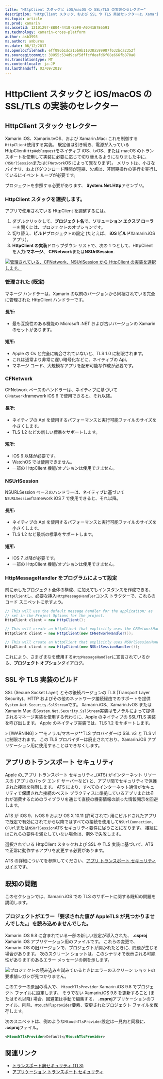 ```yaml
---
title: "HttpClient スタックと iOS/macOS の SSL/TLS の実装のセレクター"
description: "HttpClient スタック、および SSL や TLS 実装セレクターは、Xamarin iOS、tvOS、または macOS アプリで使用する HttpClient および SSL や TLS の実装を決定します。"
ms.topic: article
ms.prod: xamarin
ms.assetid: 12101297-BB04-4410-85F0-A0D41B7E6591
ms.technology: xamarin-cross-platform
author: asb3993
ms.author: amburns
ms.date: 06/12/2017
ms.openlocfilehash: eff096b1dca15b9b11038a599987f632bca2352f
ms.sourcegitcommit: 30055c534d9caf5dffcfdeafd6f08e666fb870a8
ms.translationtype: MT
ms.contentlocale: ja-JP
ms.lasthandoff: 03/09/2018
---
```

# <a name="httpclient-stack-and-ssltls-implementation-selector-for-iosmacos"></a>HttpClient スタックと iOS/macOS の SSL/TLS の実装のセレクター

## <a name="httpclient-stack-selector"></a>HttpClient スタック セレクター

Xamarin.iOS、Xamarin.tvOS、および Xamarin.Mac: これを制御する`HttpClient`使用する実装。 既定値は引き続き、電源が入っている HttpClient`HttpWebRequest`をネイティブ iOS、tvOS、または macOS のトランスポートを使用して実装に必要に応じて切り替えるようになりました中に、(`NSUrlSession`または`CFNetwork`OS によって異なります)。 メリットは、小さなバイナリ、およびダウンロード時間が短縮、欠点は、非同期操作の実行を実行しているにイベント ループが必要です。

プロジェクトを参照する必要があります、 **System.Net.Http**アセンブリ。

<a name="Selecting-a-HttpClient-Stack" />

### <a name="selecting-a-httpclient-stack"></a>HttpClient スタックを選択します。

アプリで使用されている HttpClient を調整するには。

1. ダブルクリックして、**プロジェクト名**で、**ソリューション エクスプ ローラー**を開くには、プロジェクトのオプションです。
2. 切り替え、**ビルド**プロジェクトの設定 (たとえば、 **iOS ビルド**Xamarin.iOS アプリ)。
3. **HttpClient の実装**ドロップダウン リストで、次の 1 つとして、HttpClient を入力:**マネージ**、 **CFNetwork**または**NSUrlSession**.

[![管理されている、CFNetwork、NSUrlSession から HttpClient の実装を選択します。](http-stack-images/http-xs-sml.png)](http-stack-images/http-xs.png#lightbox)

<a name="Managed" />

### <a name="managed-default"></a>管理された (既定)

マネージ ハンドラーは、Xamarin の以前のバージョンから同梱されている完全に管理された HttpClient ハンドラーです。

#### <a name="pros"></a>長所:

 - 最も互換性のある機能の Microsoft .NET および古いバージョンの Xamarin のセットがあります。

#### <a name="cons"></a>短所:

 - Apple の Os と完全に統合されていないと、TLS 1.0 に制限されます。
 - これは通常より非常に遅い暗号化などに、ネイティブの Api。
 - マネージ コード、大規模なアプリを配布可能な作成が必要です。

<a name="CFNetwork" />

### <a name="cfnetwork"></a>CFNetwork

CFNetwork ベースのハンドラーは、ネイティブに基づいて`CFNetwork`framework iOS 6 で使用できると、それ以降。

#### <a name="pros"></a>長所:

 - ネイティブの Api を使用するパフォーマンスと実行可能ファイルのサイズを小さくします。
 - TLS 1.2 などの新しい標準をサポートします。

#### <a name="cons"></a>短所:

 - IOS 6 以降が必要です。
 - WatchOS では使用できません。
 - 一部の HttpClient 機能/オプションは使用できません。

<a name="NSUrlSession" />

### <a name="nsurlsession"></a>NSUrlSession

NSURLSession ベースのハンドラーは、ネイティブに基づいて`NSURLSession`framework iOS 7 で使用できると、それ以降。

#### <a name="pros"></a>長所:

 - ネイティブの Api を使用するパフォーマンスと実行可能ファイルのサイズを小さくします。
 - TLS 1.2 など最新の標準をサポートします。

#### <a name="cons"></a>短所:

 - IOS 7 以降が必要です。
 - 一部の HttpClient 機能/オプションは使用できません。

### <a name="programmatically-setting-the-httpmessagehandler"></a>HttpMessageHandler をプログラムによって設定

前に示したプロジェクト全体の構成、に加えてもインスタンスを作成できる、`HttpClient`し、必要な挿入`HttpMessageHandler`コンス トラクターで、これらのコード スニペットに示すよう。

```csharp
// This will use the default message handler for the application; as
// set in the Project Options for the project.
HttpClient client = new HttpClient();

// This will create an HttpClient that explicitly uses the CFNetworkHandler
HttpClient client = new HttpClient(new CFNetworkHandler());

// This will create an HttpClient that explicitly uses NSUrlSessionHandler
HttpClient client = new HttpClient(new NSUrlSessionHandler());
```

これにより、さまざまなを使用する`HttpMessageHandler`に宣言されているから、**プロジェクト オプション**ダイアログ。

<a name="New-SSL-TLS-implementation-build-option" />
<a name="Selecting-a-SSL-TLS-implementation" />
<a name="Apple-TLS" />

## <a name="ssltls-implementation-build"></a>SSL や TLS 実装のビルド

SSL (Secure Socket Layer) とその後続バージョンの TLS (Transport Layer Security)、HTTP およびその他のネットワーク接続経由でのサポートを提供`System.Net.Security.SslStream`です。 Xamarin.iOS、Xamarin.tvOS または Xamarin.Mac の`System.Net.Security.SslStream`実装はモノラルによって提供されるマネージ実装を使用する代わりに、Apple のネイティブの SSL/TLS 実装を呼び出します。 Apple のネイティブ実装では、TLS 1.2 をサポートします。

<a name="Mono" />
> [!WARNING]
> **モノラル/マネージ**TLS プロバイダーは SSL v3 と TLS v1 に制限されます。 この TLS プロバイダーは廃止されており、Xamarin.iOS アプリケーション用に使用することはできなくします。 

<a name="App-Transport-Security" />

## <a name="app-transport-security"></a>アプリのトランスポート セキュリティ

Apple の_アプリ トランスポート セキュリティ_(ATS) がインターネット リソースの (アプリのバック エンド サーバーなど) と、アプリ間でセキュリティで保護された接続を強制します。 ATS により、すべてのインターネット通信がセキュリティで保護された接続のベスト プラクティスに準拠しているアプリまたはそれが消費するためのライブラリを通じて直接の機密情報の誤った情報開示を回避します。

ATS が iOS 9、tvOS 9 および OS X 10.11 (許可されて) 用にビルドされたアプリで既定で有効にされてから以降ではすべての接続を使用して`NSUrlConnection`、`CFUrl`または`NSUrlSession`ATS セキュリティ要件に従うことになります。 接続にはこれらの要件を満たしていない場合は、例外で失敗します。

選択されている HttpClient スタックおよび SSL や TLS 実装に基づいて、ATS で正常に動作するアプリを変更する必要があります。

ATS の詳細についてを参照してください、[アプリ トランスポート セキュリティ ガイド](~/ios/app-fundamentals/ats.md)です。

## <a name="known-issues"></a>既知の問題

このセクションでは、Xamarin.iOS での TLS のサポートに関する既知の問題を説明します。

### <a name="project-failed-to-load-with-error-requested-value-appletls-wasnt-found"></a>プロジェクトがエラー「要求された値が AppleTLS が見つかりませんでした。」を読み込めませんでした。

Xamarin.iOS 9.8 に含まれている一部の新しい設定が導入された、 **.csproj** Xamarin.iOS アプリケーション用のファイルです。 これらの変更で、Xamarin.iOS の旧バージョンで、プロジェクトが開かれたときに、問題が生じる場合があります。 次のスクリーン ショットは、このシナリオで表示される可能性がありますのあるエラー メッセージの例を示します。

![プロジェクトの読み込みを試みているときにエラーのスクリーン ショットの要求値レガシが見つかりません。](http-stack-images/tlserror-xs.png)

このエラーの原因の導入で、 `MtouchTlsProvider` Xamarin.iOS 9.8 でプロジェクト ファイルに設定します。 そうでない Xamarin.iOS 9.8 を更新すること (またはそれ以降) 場合、回避策は手動で編集する、 **.csproj**アプリケーションのファイル、削除、`MtouchTlsprovider`要素、変更されたプロジェクト ファイルを保存します。

次のスニペットは、例のような`MtouchTlsProvider`設定は一見内と同様に、 **.csproj**ファイル。

```xml
<MtouchTlsProvider>Default</MtouchTlsProvider>
```

## <a name="related-links"></a>関連リンク

- [トランスポート層セキュリティ (TLS)](~/cross-platform/app-fundamentals/transport-layer-security.md)
- [アプリケーション トランスポート セキュリティ](~/ios/app-fundamentals/ats.md)
